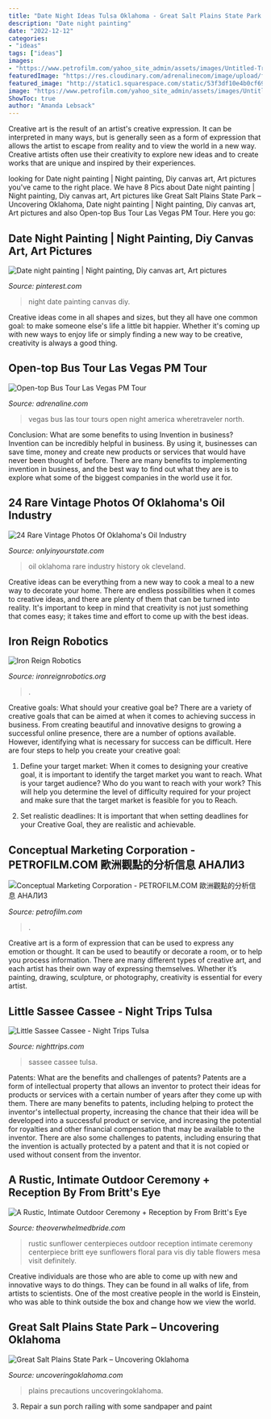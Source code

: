 ```yaml
---
title: "Date Night Ideas Tulsa Oklahoma - Great Salt Plains State Park – Uncovering Oklahoma"
description: "Date night painting"
date: "2022-12-12"
categories:
- "ideas"
tags: ["ideas"]
images:
- "https://www.petrofilm.com/yahoo_site_admin/assets/images/Untitled-TrueColor-23.21273844_std.jpg"
featuredImage: "https://res.cloudinary.com/adrenalinecom/image/upload/f_auto,q_auto/v1550114499/adventures/eps_991.jpg"
featured_image: "http://static1.squarespace.com/static/53f3df10e4b0cf690d332542/t/568adffadf40f3674917bfec/1451941901202/rusitc+sunflower+wedding+centerpieces+-+rustic+intimate+oklahoma+wedding+at+Darlington+Chapel"
image: "https://www.petrofilm.com/yahoo_site_admin/assets/images/Untitled-TrueColor-23.21273844_std.jpg"
ShowToc: true
author: "Amanda Lebsack"
---
```



Creative art is the result of an artist's creative expression. It can be interpreted in many ways, but is generally seen as a form of expression that allows the artist to escape from reality and to view the world in a new way. Creative artists often use their creativity to explore new ideas and to create works that are unique and inspired by their experiences.

	

		
looking for Date night painting | Night painting, Diy canvas art, Art pictures you've came to the right place. We have 8 Pics about Date night painting | Night painting, Diy canvas art, Art pictures like Great Salt Plains State Park – Uncovering Oklahoma, Date night painting | Night painting, Diy canvas art, Art pictures and also Open-top Bus Tour Las Vegas PM Tour. Here you go:
		
    
## Date Night Painting | Night Painting, Diy Canvas Art, Art Pictures

<img loading=lazy src="https://i.pinimg.com/originals/79/76/78/7976787212dc9eb52116935f07df520a.jpg" onerror="this.onerror=null;this.src='https://tse4.mm.bing.net/th?id=OIP.AvqvxH0JaH8KU1Mhd0vBjAHaES&amp;pid=15.1';" alt="Date night painting | Night painting, Diy canvas art, Art pictures">

_Source: pinterest.com_

>night date painting canvas diy. 

	

Creative ideas come in all shapes and sizes, but they all have one common goal: to make someone else's life a little bit happier. Whether it's coming up with new ways to enjoy life or simply finding a new way to be creative, creativity is always a good thing.

    
## Open-top Bus Tour Las Vegas PM Tour

<img loading=lazy src="https://res.cloudinary.com/adrenalinecom/image/upload/f_auto,q_auto/v1550114499/adventures/eps_991.jpg" onerror="this.onerror=null;this.src='https://tse1.mm.bing.net/th?id=OIP.5z0wAotOkj3zfA4CYv3fAgHaEQ&amp;pid=15.1';" alt="Open-top Bus Tour Las Vegas PM Tour">

_Source: adrenaline.com_

>vegas bus las tour tours open night america wheretraveler north. 

	

Conclusion: What are some benefits to using Invention in business?
Invention can be incredibly helpful in business. By using it, businesses can save time, money and create new products or services that would have never been thought of before. There are many benefits to implementing invention in business, and the best way to find out what they are is to explore what some of the biggest companies in the world use it for.

    
## 24 Rare Vintage Photos Of Oklahoma&#039;s Oil Industry

<img loading=lazy src="https://cdn.onlyinyourstate.com/wp-content/uploads/2016/12/ok80-4-700x484.jpeg" onerror="this.onerror=null;this.src='https://tse3.mm.bing.net/th?id=OIP.TcupdMHULinnzAT1GTc_6QHaFH&amp;pid=15.1';" alt="24 Rare Vintage Photos Of Oklahoma&#039;s Oil Industry">

_Source: onlyinyourstate.com_

>oil oklahoma rare industry history ok cleveland. 

	

Creative ideas can be everything from a new way to cook a meal to a new way to decorate your home. There are endless possibilities when it comes to creative ideas, and there are plenty of them that can be turned into reality. It's important to keep in mind that creativity is not just something that comes easy; it takes time and effort to come up with the best ideas.

    
## Iron Reign Robotics

<img loading=lazy src="https://ironreignrobotics.org/images/Moonday19.JPG" onerror="this.onerror=null;this.src='https://tse1.mm.bing.net/th?id=OIP.QDTvmjqNkuVLyV4pRsCvVwHaHa&amp;pid=15.1';" alt="Iron Reign Robotics">

_Source: ironreignrobotics.org_

>. 

	

Creative goals: What should your creative goal be?
There are a variety of creative goals that can be aimed at when it comes to achieving success in business. From creating beautiful and innovative designs to growing a successful online presence, there are a number of options available. However, identifying what is necessary for success can be difficult. Here are four steps to help you create your creative goal:
1. Define your target market: When it comes to designing your creative goal, it is important to identify the target market you want to reach. What is your target audience? Who do you want to reach with your work? This will help you determine the level of difficulty required for your project and make sure that the target market is feasible for you to Reach.

2. Set realistic deadlines: It is important that when setting deadlines for your Creative Goal, they are realistic and achievable.

    
## Conceptual Marketing Corporation - PETROFILM.COM ﻿歐洲觀點的分析信息 АНАЛИЗ

<img loading=lazy src="https://www.petrofilm.com/yahoo_site_admin/assets/images/Untitled-TrueColor-23.21273844_std.jpg" onerror="this.onerror=null;this.src='https://tse3.mm.bing.net/th?id=OIP.uRCyE6KKsSym5Ln0aaE9hgHaD4&amp;pid=15.1';" alt="Conceptual Marketing Corporation - PETROFILM.COM ﻿歐洲觀點的分析信息 АНАЛИЗ">

_Source: petrofilm.com_

>. 

	

Creative art is a form of expression that can be used to express any emotion or thought. It can be used to beautify or decorate a room, or to help you process information. There are many different types of creative art, and each artist has their own way of expressing themselves. Whether it’s painting, drawing, sculpture, or photography, creativity is essential for every artist.

    
## Little Sassee Cassee - Night Trips Tulsa

<img loading=lazy src="http://nighttrips.com/Tulsa/wp-content/uploads/2012/04/SasseeCasseTNTFB.jpg" onerror="this.onerror=null;this.src='https://tse3.mm.bing.net/th?id=OIP.tD_VC3ttozI43H8jsw6tuwHaLH&amp;pid=15.1';" alt="Little Sassee Cassee - Night Trips Tulsa">

_Source: nighttrips.com_

>sassee cassee tulsa. 

	

Patents: What are the benefits and challenges of patents?
Patents are a form of intellectual property that allows an inventor to protect their ideas for products or services with a certain number of years after they come up with them. There are many benefits to patents, including helping to protect the inventor's intellectual property, increasing the chance that their idea will be developed into a successful product or service, and increasing the potential for royalties and other financial compensation that may be available to the inventor. There are also some challenges to patents, including ensuring that the invention is actually protected by a patent and that it is not copied or used without consent from the inventor.

    
## A Rustic, Intimate Outdoor Ceremony + Reception By From Britt&#039;s Eye

<img loading=lazy src="http://static1.squarespace.com/static/53f3df10e4b0cf690d332542/t/568adffadf40f3674917bfec/1451941901202/rusitc+sunflower+wedding+centerpieces+-+rustic+intimate+oklahoma+wedding+at+Darlington+Chapel" onerror="this.onerror=null;this.src='https://tse3.mm.bing.net/th?id=OIP.JeD-od2q85c24TtfCo841AHaLH&amp;pid=15.1';" alt="A Rustic, Intimate Outdoor Ceremony + Reception by From Britt&#039;s Eye">

_Source: theoverwhelmedbride.com_

>rustic sunflower centerpieces outdoor reception intimate ceremony centerpiece britt eye sunflowers floral para vis diy table flowers mesa visit definitely. 

	

Creative individuals are those who are able to come up with new and innovative ways to do things. They can be found in all walks of life, from artists to scientists. One of the most creative people in the world is Einstein, who was able to think outside the box and change how we view the world.

    
## Great Salt Plains State Park – Uncovering Oklahoma

<img loading=lazy src="https://i1.wp.com/www.uncoveringoklahoma.com/wp-content/uploads/2017/05/2017-05-07-Great-Salt-Plains-State-Park-08.jpg?fit=1200%2C676&amp;ssl=1" onerror="this.onerror=null;this.src='https://tse1.mm.bing.net/th?id=OIP.bGBgyolyVj6pQlduVcgNKAHaEL&amp;pid=15.1';" alt="Great Salt Plains State Park – Uncovering Oklahoma">

_Source: uncoveringoklahoma.com_

>plains precautions uncoveringoklahoma. 

	

3. Repair a sun porch railing with some sandpaper and paint

